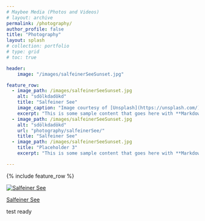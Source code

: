 ```yaml
---
# Maybee Media (Photos and Videos)
# layout: archive
permalink: /photography/
author_profile: false
title: "Photography"
layout: splash
# collection: portfolio
# type: grid
# toc: true

header: 
    image: "/images/salfeinerSeeSunset.jpg"

feature_row:
  - image_path: /images/salfeinerSeeSunset.jpg
    alt: "sdölkdadökd"
    title: "Salfeiner See"
    image_caption: "Image courtesy of [Unsplash](https://unsplash.com/)"
    excerpt: "This is some sample content that goes here with **Markdown** formatting."
  - image_path: /images/salfeinerSeeSunset.jpg
    alt: "sdölkdadökd"
    url: "photography/salfeinerSee/"
    title: "Salfeiner See"
  - image_path: /images/salfeinerSeeSunset.jpg
    title: "Placeholder 3"
    excerpt: "This is some sample content that goes here with **Markdown** formatting."

---
```


{% include feature_row %}

[![Salfeiner See](/images/salfeinerSeeSunset.jpg)](./salfeinerSee/ "Redirect to homepage")


<a href="./salfeinerSee/">Salfeiner See</a>


test ready